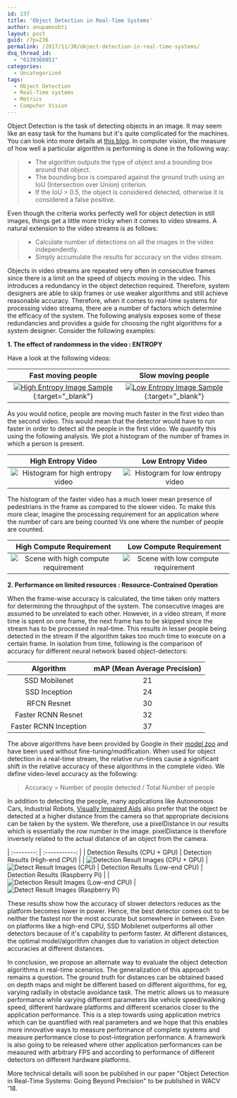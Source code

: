 ```yaml
---
id: 237
title: 'Object Detection in Real-Time Systems'
author: anupamsobti
layout: post
guid: /?p=236
permalink: /2017/11/30/object-detection-in-real-time-systems/
dsq_thread_id:
  - "6139360851"
categories:
  - Uncategorized
tags:
  - Object Detection
  - Real-Time systems
  - Metrics
  - Computer Vision
---
```

Object Detection is the task of detecting objects in an image. It may seem like an easy task for the humans but it's quite complicated for the machines. You can look into more details at [this blog](https://ujjwalkarn.me/2016/08/11/intuitive-explanation-convnets/). In computer vision, the measure of how well a particular algorithm is performing is done in the following way:
> * The algorithm outputs the type of object and a bounding box around that object.
> * The bounding box is compared against the ground truth using an IoU (Intersection over Union) criterion.
> * If the IoU > 0.5, the object is considered detected, otherwise it is considered a false positive.

Even though the criteria works perfectly well for object detection in still images, things get a little more tricky when it comes to video streams. A natural extension to the video streams is as follows:

> * Calculate number of detections on all the images in the video independently.
> * Simply accumulate the results for accuracy on the video stream.

Objects in video streams are repeated very often in consecutive frames since there is a limit on the speed of objects moving in the video. This introduces a redundancy in the object detection required. Therefore, system designers are able to skip frames or use weaker algorithms and still achieve reasonable accuracy. Therefore, when it comes to real-time systems for processing video streams, there are a number of factors which determine the efficacy of the system. The following analysis exposes some of these redundancies and provides a guide for choosing the right algorithms for a system designer. Consider the following examples:

**1. The effect of randomness in the video : ENTROPY**

Have a look at the following videos:

| Fast moving people | Slow moving people |
| :----------------: | :----------------: |
|[![High Entropy Image Sample](/images/sysmetrics-paper-blog/bahnhof-clip.jpg)](https://motchallenge.net/movies/ETH-Bahnhof.mp4){:target="_blank"}|[![Low Entropy Image Sample](/images/sysmetrics-paper-blog/mot16-02-clip.jpg)](https://motchallenge.net/movies/MOT16-02.mp4){:target="_blank"}|

As you would notice, people are moving much faster in the first video than the second video. This would mean that the detector would have to run faster in order to detect all the people in the first video. We quantify this using the following analysis. We plot a histogram of the number of frames in which a person is present.

| High Entropy Video | Low Entropy Video | 
|:-----------------:|:-----------------:|
|![Histogram for high entropy video](/images/sysmetrics-paper-blog/bahnhof_histogram.png) | ![Histogram for low entropy video](/images/sysmetrics-paper-blog/MOT16-02_histogram.png)|

The histogram of the faster video has a much lower mean presence of pedestrians in the frame as compared to the slower video. To make this more clear, imagine the processing requirement for an application where the number of cars are being counted Vs one where the number of people are counted.

| High Compute Requirement | Low Compute Requirement | 
|:-----------------:|:-----------------:|
|![Scene with high compute requirement](/images/sysmetrics-paper-blog/cars.jpg) | ![Scene with low compute requirement](/images/sysmetrics-paper-blog/people.jpg)|

**2. Performance on limited resources : Resource-Contrained Operation**

When the frame-wise accuracy is calculated, the time taken only matters for determining the throughput of the system. The consecutive images are assumed to be unrelated to each other. However, in a video stream, if more time is spent on one frame, the next frame has to be skipped since the stream has to be processed in real-time. This results in lesser people being detected in the stream if the algorithm takes too much time to execute on a certain frame. In isolation from time, following is the comparison of accuracy for different neural network based object-detectors:


| **Algorithm** | **mAP** (Mean Average Precision) | 
| :-------: | :--------------------------: |
| SSD Mobilenet | 21 |
| SSD Inception | 24 |
| RFCN Resnet | 30 |
| Faster RCNN Resnet | 32 |
| Faster RCNN Inception | 37 |

The above algorithms have been provided by Google in their [model zoo](https://github.com/tensorflow/models/blob/master/research/object_detection/g3doc/detection_model_zoo.md) and have been used without fine-tuning/modification. When used for object detection in a real-time stream, the relative run-times cause a significant shift in the relative accuracy of these algorithms in the complete video. We define video-level accuracy as the following:

> Accuracy = Number of people detected / Total Number of people

In addition to detecting the people, many applications like Autonomous Cars, Industrial Robots, [Visually Impaired Aids](http://www.cse.iitd.ac.in/mavi) also prefer that the object be detected at a higher distance from the camera so that appropriate decisions can be taken by the system. We therefore, use a pixelDistance in our results which is essentially the row number in the image. pixelDistance is therefore inversely related to the actual distance of an object from the camera.

| :--------: | :-----------: |
| Detection Results (CPU + GPU) | Detection Results (High-end CPU) |
| ![Detection Result Images (CPU + GPU)](/images/sysmetrics-paper-blog/realTime_GPU.png) | ![Detect Result Images (CPU)](/images/sysmetrics-paper-blog/realTime_CPU.png)
| Detection Results (Low-end CPU) | Detection Results (Raspberry Pi) |
| ![Detection Result Images (Low-end CPU)](/images/sysmetrics-paper-blog/realTime_Atom.png) | ![Detect Result Images (Raspberry Pi)](/images/sysmetrics-paper-blog/realTime_Raspberry.png)

These results show how the accuracy of slower detectors reduces as the platform becomes lower in power. Hence, the best detector comes out to be neither the fastest nor the most accurate but somewhere in between. Even on platforms like a high-end CPU, SSD Mobilenet outperforms all other detectors because of it's capability to perform faster. At different distances, the optimal model/algorithm changes due to variation in object detection accuracies at different distances.

In conclusion, we propose an alternate way to evaluate the object detection algorithms in real-time scenarios. The generalization of this approach remains a question. The ground truth for distances can be obtained based on depth maps and might be different based on different algorithms, for eg, varying radially in obstacle avoidance task. The metric allows us to measure performance while varying different parameters like vehicle speed/walking speed, different hardware platforms and different scenarios closer to the application performance. This is a step towards using application metrics which can be quantified with real parameters and we hope that this enables more innovative ways to measure performance of complete systems and measure performance close to post-integration performance. A framework is also going to be released where other application performances can be measured with arbitrary FPS and according to performance of different detectors on different hardware platforms.

More technical details will soon be published in our paper "Object Detection in Real-Time Systems: Going Beyond Precision" to be published in WACV '18.
